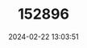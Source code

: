 ---
title: "152896"
category: "Opuntia streptacantha"
draft: false
date: 2024-02-22 13:03:51
languages:
  Spanish; Castilian: ["Nopal Cardón"]
---